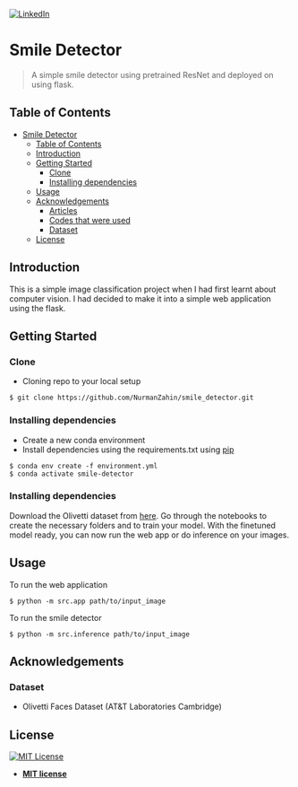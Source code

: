 [![LinkedIn][linkedin-shield]][linkedin-url]

# Smile Detector
> A simple smile detector using pretrained ResNet and deployed on using flask.



## Table of Contents
- [Smile Detector](#smile-detector)
  - [Table of Contents](#table-of-contents)
  - [Introduction](#introduction)
  - [Getting Started](#getting-started)
    - [Clone](#clone)
    - [Installing dependencies](#installing-dependencies)
  - [Usage](#usage)
  - [Acknowledgements](#acknowledgements)
    - [Articles](#articles)
    - [Codes that were used](#codes-that-were-used)
    - [Dataset](#dataset)
  - [License](#license)


## Introduction
This is a simple image classification project when I had first learnt about computer vision. I had decided to make it 
into a simple web application using the flask.


## Getting Started

### Clone
- Cloning repo to your local setup
```shell
$ git clone https://github.com/NurmanZahin/smile_detector.git
```

### Installing dependencies
- Create a new conda environment 
- Install dependencies using the requirements.txt using [pip](https://pip.pypa.io/en/stable/installing/)
```shell
$ conda env create -f environment.yml
$ conda activate smile-detector 
```
### Installing dependencies
Download the Olivetti dataset from [here](https://www.kaggle.com/sahilyagnik/olivetti-faces). Go through the notebooks 
to create the necessary folders and to train your model. With the finetuned model ready, you can now run the web app or
do inference on your images.

## Usage
To run the web application 
```shell
$ python -m src.app path/to/input_image
```

To run the smile detector
```shell
$ python -m src.inference path/to/input_image
```


## Acknowledgements
### Dataset
- Olivetti Faces Dataset (AT&T Laboratories Cambridge)


## License

[![MIT License][mit-license-shield]][mit-license-url]

- **[MIT license](http://opensource.org/licenses/mit-license.php)**



[mit-license-shield]: https://img.shields.io/github/license/othneildrew/Best-README-Template.svg?style=flat-square
[mit-license-url]: https://badges.mit-license.org/
[linkedin-shield]: https://img.shields.io/badge/-LinkedIn-black.svg?style=flat-square&logo=linkedin&colorB=555
[linkedin-url]: www.linkedin.com/in/nurman-jupri-20655814a
[product-screenshot]: images/screenshot.png
[article1-url]: https://towardsdatascience.com/beginners-guide-to-building-a-singlish-ai-chatbot-7ecff8255ee
[article2-url]: https://towardsdatascience.com/generating-singlish-text-messages-with-a-lstm-network-7d0fdc4593b6
